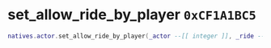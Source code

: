# set_allow_ride_by_player `0xCF1A1BC5`

```lua
natives.actor.set_allow_ride_by_player(_actor --[[ integer ]], _ride --[[ boolean ]])
```